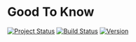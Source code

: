 # Good To Know
[![Project Status](http://stillmaintained.com/ZeeCoder/good-to-know.png)](http://stillmaintained.com/ZeeCoder/good-to-know)
[![Build Status](https://travis-ci.org/ZeeCoder/good-to-know.svg?branch=master)](https://travis-ci.org/ZeeCoder/good-to-know)
[![Version](http://img.shields.io/packagist/v/zeecoder/good-to-know.svg?style=flat)](https://packagist.org/packages/zeecoder/good-to-know)
